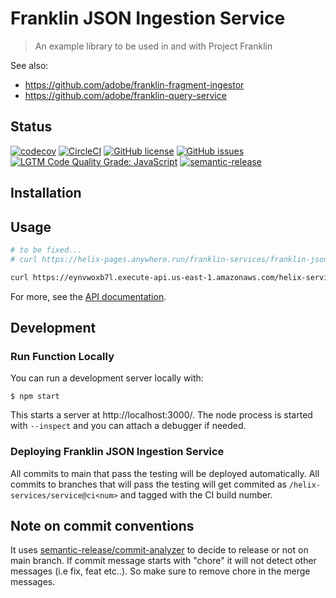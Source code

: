# Franklin JSON Ingestion Service

> An example library to be used in and with Project Franklin

See also:

- https://github.com/adobe/franklin-fragment-ingestor
- https://github.com/adobe/franklin-query-service

## Status
[![codecov](https://img.shields.io/codecov/c/github/adobe/franklin-json-ingestion-service.svg)](https://codecov.io/gh/adobe/franklin-json-ingestion-service)
[![CircleCI](https://img.shields.io/circleci/project/github/adobe/franklin-json-ingestion-service.svg)](https://circleci.com/gh/adobe/franklin-json-ingestion-service)
[![GitHub license](https://img.shields.io/github/license/adobe/franklin-json-ingestion-service.svg)](https://github.com/adobe/franklin-json-ingestion-service/blob/main/LICENSE.txt)
[![GitHub issues](https://img.shields.io/github/issues/adobe/franklin-json-ingestion-service.svg)](https://github.com/adobe/franklin-json-ingestion-service/issues)
[![LGTM Code Quality Grade: JavaScript](https://img.shields.io/lgtm/grade/javascript/g/adobe/franklin-json-ingestion-service.svg?logo=lgtm&logoWidth=18)](https://lgtm.com/projects/g/adobe/franklin-json-ingestion-service)
[![semantic-release](https://img.shields.io/badge/%20%20%F0%9F%93%A6%F0%9F%9A%80-semantic--release-e10079.svg)](https://github.com/semantic-release/semantic-release)

## Installation

## Usage

```bash
# to be fixed...
# curl https://helix-pages.anywhere.run/franklin-services/franklin-json-ingestion-service@v1

curl https://eynvwoxb7l.execute-api.us-east-1.amazonaws.com/helix-services/json-ingestion-service/1.0.0
```

For more, see the [API documentation](docs/API.md).

## Development

### Run Function Locally

You can run a development server locally with:

```console
$ npm start
```

This starts a server at http://localhost:3000/. The node process is started with `--inspect` and you can
attach a debugger if needed.

### Deploying Franklin JSON Ingestion Service

All commits to main that pass the testing will be deployed automatically. All commits to branches that will pass the testing will get commited as `/helix-services/service@ci<num>` and tagged with the CI build number.

## Note on commit conventions
It uses [semantic-release/commit-analyzer](https://github.com/semantic-release/commit-analyzer) to decide to release or not on main branch. If commit message starts with "chore" it will not detect other messages (i.e fix, feat etc..). So make sure to remove chore in the merge messages.
